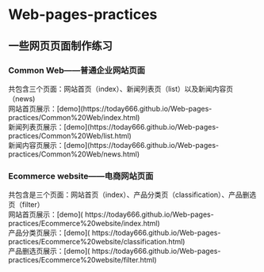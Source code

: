 # Web-pages-practices

<h2>一些网页页面制作练习</h2>

<h3>Common Web——普通企业网站页面</h3>
共包含三个页面：网站首页（index）、新闻列表页（list）以及新闻内容页（news)<br>
网站首页展示：[demo](https://today666.github.io/Web-pages-practices/Common%20Web/index.html)<br>
新闻列表页展示：[demo](https://today666.github.io/Web-pages-practices/Common%20Web/list.html)<br>
新闻内容页展示：[demo](https://today666.github.io/Web-pages-practices/Common%20Web/news.html)<br>

<h3>Ecommerce website——电商网站页面</h3>
共包含是三个页面：网站首页（index）、产品分类页（classification）、产品删选页（filter）<br>
网站首页展示：[demo]( https://today666.github.io/Web-pages-practices/Ecommerce%20website/index.html)<br>
产品分类页展示：[demo]( https://today666.github.io/Web-pages-practices/Ecommerce%20website/classification.html)<br>
产品删选页展示：[demo]( https://today666.github.io/Web-pages-practices/Ecommerce%20website/filter.html)<br>
